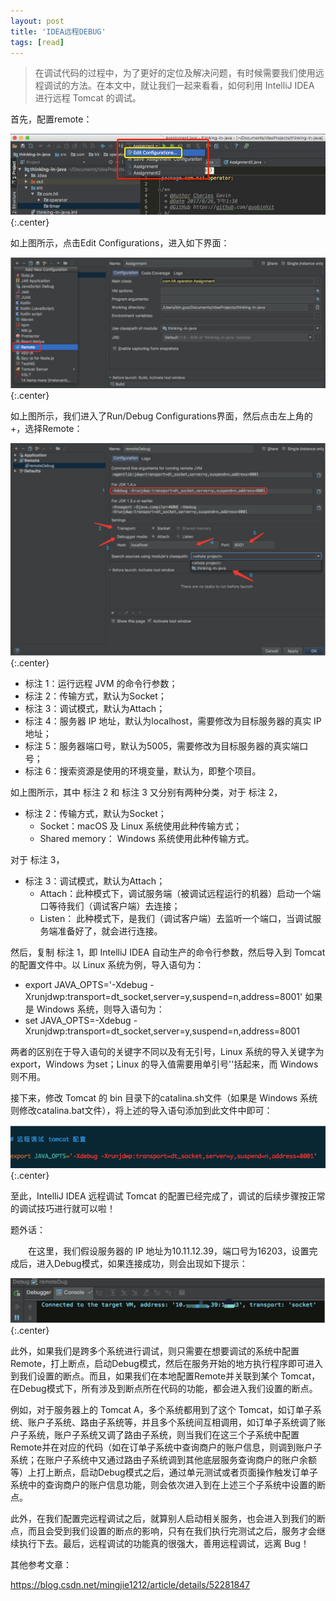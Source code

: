 ```yaml
---
layout: post
title: 'IDEA远程DEBUG'
tags: [read]
---
```


> 在调试代码的过程中，为了更好的定位及解决问题，有时候需要我们使用远程调试的方法。在本文中，就让我们一起来看看，如何利用 IntelliJ IDEA 进行远程 Tomcat 的调试。

首先，配置remote：

![1](../images/ideaimg/1.png){:.center}

如上图所示，点击Edit Configurations，进入如下界面：

![2](../images/ideaimg/2.png){:.center}

如上图所示，我们进入了Run/Debug Configurations界面，然后点击左上角的+，选择Remote：

![remote](../images/ideaimg/3.png){:.center}

- 标注 1：运行远程 JVM 的命令行参数；
- 标注 2：传输方式，默认为Socket；
- 标注 3：调试模式，默认为Attach；
- 标注 4：服务器 IP 地址，默认为localhost，需要修改为目标服务器的真实 IP 地址；
- 标注 5：服务器端口号，默认为5005，需要修改为目标服务器的真实端口号；
- 标注 6：搜索资源是使用的环境变量，默认为<whole project>，即整个项目。

如上图所示，其中 标注 2 和 标注 3 又分别有两种分类，对于 标注 2，

- 标注 2：传输方式，默认为Socket； 
  - Socket：macOS 及 Linux 系统使用此种传输方式；
  - Shared memory： Windows 系统使用此种传输方式。

对于 标注 3，

- 标注 3：调试模式，默认为Attach； 
  - Attach：此种模式下，调试服务端（被调试远程运行的机器）启动一个端口等待我们（调试客户端）去连接；
  - Listen： 此种模式下，是我们（调试客户端）去监听一个端口，当调试服务端准备好了，就会进行连接。

然后，复制 标注 1，即 IntelliJ IDEA 自动生产的命令行参数，然后导入到 Tomcat 的配置文件中。以 Linux 系统为例，导入语句为：

- export JAVA_OPTS='-Xdebug -Xrunjdwp:transport=dt_socket,server=y,suspend=n,address=8001'
  如果是 Windows 系统，则导入语句为：
- set JAVA_OPTS=-Xdebug -Xrunjdwp:transport=dt_socket,server=y,suspend=n,address=8001

两者的区别在于导入语句的关键字不同以及有无引号，Linux 系统的导入关键字为export，Windows 为set；Linux 的导入值需要用单引号''括起来，而 Windows 则不用。

接下来，修改 Tomcat 的 bin 目录下的catalina.sh文件（如果是 Windows 系统则修改catalina.bat文件），将上述的导入语句添加到此文件中即可：

![cata](../images/ideaimg/4.png){:.center}

至此，IntelliJ IDEA 远程调试 Tomcat 的配置已经完成了，调试的后续步骤按正常的调试技巧进行就可以啦！

题外话：

　　在这里，我们假设服务器的 IP 地址为10.11.12.39，端口号为16203，设置完成后，进入Debug模式，如果连接成功，则会出现如下提示：

![5](../images/ideaimg/5.png){:.center}

此外，如果我们是跨多个系统进行调试，则只需要在想要调试的系统中配置Remote，打上断点，启动Debug模式，然后在服务开始的地方执行程序即可进入到我们设置的断点。而且，如果我们在本地配置Remote并关联到某个 Tomcat，在Debug模式下，所有涉及到断点所在代码的功能，都会进入我们设置的断点。

例如，对于服务器上的 Tomcat A，多个系统都用到了这个 Tomcat，如订单子系统、账户子系统、路由子系统等，并且多个系统间互相调用，如订单子系统调了账户子系统，账户子系统又调了路由子系统，则当我们在这三个子系统中配置Remote并在对应的代码（如在订单子系统中查询商户的账户信息，则调到账户子系统；在账户子系统中又通过路由子系统调到其他底层服务查询商户的账户余额等）上打上断点，启动Debug模式之后，通过单元测试或者页面操作触发订单子系统中的查询商户的账户信息功能，则会依次进入到在上述三个子系统中设置的断点。

此外，在我们配置完远程调试之后，就算别人启动相关服务，也会进入到我们的断点，而且会受到我们设置的断点的影响，只有在我们执行完测试之后，服务才会继续执行下去。最后，远程调试的功能真的很强大，善用远程调试，远离 Bug！

其他参考文章：

<https://blog.csdn.net/mingjie1212/article/details/52281847>